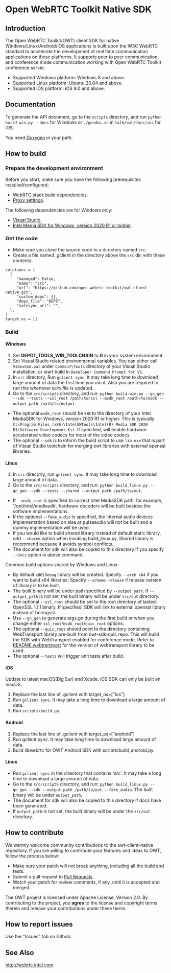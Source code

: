 # Open WebRTC Toolkit Native SDK

## Introduction
The Open WebRTC Toolkit(OWT) client SDK for native Windows/Linux/Android/iOS applications is built upon the W3C WebRTC standard to accelerate the development
of real time communication applications on these platforms. It supports peer to peer communication, and conference mode communication working with
Open WebRTC Toolkit conference server.

- Supported Windows platform: Windows 8 and above.
- Supported Linux platform: Ubuntu 20.04 and above.
- Supported iOS platform: iOS 9.0 and above.

## Documentation
To generate the API document, go to the `scripts` directory, and run `python build-win.py --docs` for Windows or `./gendoc.sh` in `talk/owt/docs/ios` for iOS.

You need [Doxygen](http://www.doxygen.nl/) in your path.

## How to build

### Prepare the development environment
Before you start, make sure you have the following prerequisites installed/configured:

- [WebRTC stack build dependencies](https://webrtc.googlesource.com/src/+/refs/heads/master/docs/native-code/development/prerequisite-sw/index.md).
- [Proxy settings](https://github.com/open-webrtc-toolkit/owt-client-native/wiki/Proxy-config-for-building-native-SDK).

The following dependencies are for Windows only:
- [Visual Studio](https://chromium.googlesource.com/chromium/src/+/refs/heads/main/docs/windows_build_instructions.md#visual-studio).
- [Intel Media SDK for Windows, version 2020 R1 or higher](https://software.intel.com/en-us/media-sdk/choose-download/client).

### Get the code
- Make sure you clone the source code to a directory named `src`.
- Create a file named .gclient in the directory above the `src` dir, with these contents:

```
solutions = [
  {
     "managed": False,
     "name": "src",
     "url": "https://github.com/open-webrtc-toolkit/owt-client-native.git",
     "custom_deps": {},
     "deps_file": "DEPS",
     "safesync_url": "",
  },
]
target_os = []
```

### Build
#### Windows
1. Set **DEPOT_TOOLS_WIN_TOOLCHAIN** to **0** in your system environment.
1. Set Visual Studio related environmental variables. You can either call `VsDevCmd.bat` under `Common7\Tools` directory of your Visual Studio installation, or start build in `Developer Command Prompt for VS`.
1. In `src` directory, Run `gclient sync`. It may take long time to download large amount of data the first time you run it. Also you are required to run this whenever `DEPS` file is updated.
1. Go to the `src/scripts` directory, and run: `python build-win.py --gn_gen --sdk --tests --ssl_root /path/to/ssl --msdk_root /path/to/msdk --output_path /path/to/output`.
  - The optional `msdk_root` should be set to the directory of your Intel MediaSDK for Windows, version 2020 R1 or higher. This is typically
  `C:\Program Files (x86)\IntelSWTools\Intel(R) Media SDK 2020 R1\Software Development Kit`. If specified, will enable hardware accelerated video codecs for most of the video codecs.
  - The optional `--sdk` is to inform the build script to use `lib.exe` that is part of Visual Studio toolchain for merging owt libraries with external openssl libraries.


#### Linux
1. In `src` direcotry, run `gclient sync`. It may take long time to download large amount of data.
1. Go to the `src/scripts` directory, and run: `python build_linux.py --gn_gen --sdk --tests --shared --output_path /path/to/out`.
  - If `--msdk_root` is specified to correct Intel MediaSDK path, for example, '/opt/intel/mediasdk', hardware decoders will be built besides the software implementations.
  - If the optional `--fake_audio` is specified, the internal audio devices implementation based on alsa or pulseaudio will not be built and a dummy implementation will be used.
  - If you would like to build shared library instead of default static library, add `--shared` option when invoking build_linux.py. Shared library is recommend because it avoids symbol conflicts.
  - The document for sdk will also be copied to this directory if you specify `--docs` option in above command.

Common build options shared by Windows and Linux:
  - By default `x86|Debug` library will be created. Specify `--arch x64` if you want to build x64 libraries; Specify `--scheme release` if release version of library is to be built.
  - The built binary will be under path specified by `--output_path`. If `--output_path` is not set, the built binary will be under `src/out` directory.
  - The optional `--ssl_root` should be set to the root directory of lastest OpenSSL 1.1.1 binary. If specified, SDK will link to external openssl library instead of boringssl.
  - Use `--gn_gen` to generate args.gn during the first build or when you change either `ssl_root`/`msdk_root`/`quic_root` options.
  - The optional `--quic_root` should point to the directory containing WebTransport library pre-built from owt-sdk-quic repo. This will build the SDK with WebTransport enabled for 
  conference mode. Refer to [README.webtransport](https://github.com/open-webrtc-toolkit/owt-client-native/blob/main/README.webtransport) for the version of webtransport library to be used.
  - The optional `--tests` will trigger unit tests after build.

#### iOS
Update to latest macOS(Big Sur) and Xcode. iOS SDK can only be built on macOS.
1. Replace the last line of .gclient with target_os=["ios"]
1. Run `gclient sync`. It may take a long time to download a large amount of data.
1. Run `scripts\build.py`.

#### Android
1. Replace the last line of .gclient with target_os=["android"]
1. Run gclient sync. It may take long time to download large amount of data.
1. Build libwebrtc for OWT Android SDK with scripts/build_android.py.

#### Linux
- Run `gclient sync` in the directory that contains 'src'. It may take a long time to download a large amount of data.
- Go to the `src/scripts` directory, and run: 
`python build_linux.py --gn_gen --sdk --output_path /path/to/out --fake_audio`. The built binary will be under `output_path`, 
- The document for sdk will also be copied to this directory if docs have been generated. 
- If `output_path` is not set, the built binary will be under the `src/out` directory.


## How to contribute
We warmly welcome community contributions to the owt-client-native repository. If you are willing to contribute your features and ideas to OWT, follow the process below:

- Make sure your patch will not break anything, including all the build and tests.
- Submit a pull request to [Pull Requests](https://github.com/open-webrtc-toolkit/owt-client-native/pulls).
- Watch your patch for review comments, if any, until it is accepted and merged.

The OWT project is licensed under Apache License, Version 2.0. By contributing to the project, you **agree** to the license and copyright terms therein and release your contributions under these terms.

## How to report issues
Use the "Issues" tab on Github.

## See Also
http://webrtc.intel.com
